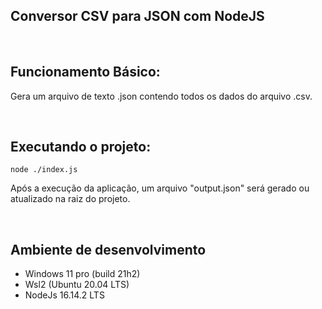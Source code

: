 ## Conversor CSV para JSON com NodeJS

<br>

<h2>Funcionamento Básico: </h2>

<p>Gera um arquivo de texto .json contendo todos os dados do arquivo .csv.</p>

<br>

<h2>Executando o projeto: </h2>

```
node ./index.js
```

<p>Após a execução da aplicação, um arquivo "output.json" será gerado ou atualizado na raiz do projeto.</p>

<br>

<h2>Ambiente de desenvolvimento</h2>

<ul>
    <li>Windows 11 pro (build 21h2)</li>
    <li>Wsl2 (Ubuntu 20.04 LTS)</li>
    <li>NodeJs 16.14.2 LTS</li>
</ul>